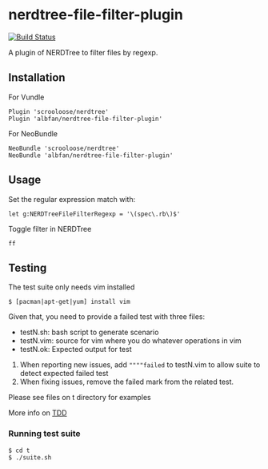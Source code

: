 nerdtree-file-filter-plugin
===================
[![Build Status](https://travis-ci.org/albfan/nerdtree-file-filter-plugin.svg?branch=master)](https://travis-ci.org/albfan/nerdtree-file-filter-plugin)

A plugin of NERDTree to filter files by regexp.

## Installation

For Vundle

```
Plugin 'scrooloose/nerdtree'
Plugin 'albfan/nerdtree-file-filter-plugin'
```

For NeoBundle

```
NeoBundle 'scrooloose/nerdtree'
NeoBundle 'albfan/nerdtree-file-filter-plugin'
```


## Usage
Set the regular expression match with:

    let g:NERDTreeFileFilterRegexp = '\(spec\.rb\)$'

Toggle filter in NERDTree

    ff

## Testing

The test suite only needs vim installed

    $ [pacman|apt-get|yum] install vim

Given that, you need to provide a failed test with three files:

 - testN.sh: bash script to generate scenario
 - testN.vim: source for vim where you do whatever operations in vim
 - testN.ok: Expected output for test

1. When reporting new issues, add `""""failed` to testN.vim to allow suite to detect expected failed test
2. When fixing issues, remove the failed mark from the related test.

Please see files on t directory for examples

More info on [TDD](https://en.wikipedia.org/wiki/Test-driven_development) 

### Running test suite
 
    $ cd t
    $ ./suite.sh

